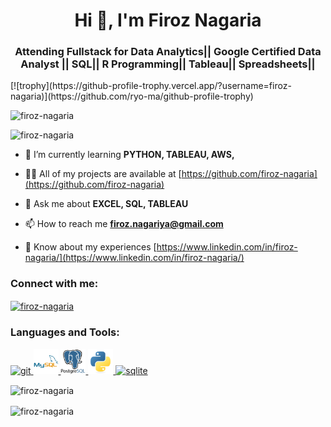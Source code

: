<h1 align="center">Hi 👋, I'm Firoz Nagaria</h1>
<h3 align="center">Attending Fullstack for Data Analytics|| Google Certified Data Analyst || SQL|| R Programming|| Tableau|| Spreadsheets||</h3>
[![trophy](https://github-profile-trophy.vercel.app/?username=firoz-nagaria)](https://github.com/ryo-ma/github-profile-trophy)

<p align="left"> <img src="https://komarev.com/ghpvc/?username=firoz-nagaria&label=Profile%20views&color=0e75b6&style=flat" alt="firoz-nagaria" /> </p>

<p align="left"> <img src="https://github-profile-trophy.vercel.app/?username=firoz-nagaria" alt="firoz-nagaria" /></a> </p>

- 🌱 I’m currently learning **PYTHON, TABLEAU, AWS,**

- 👨‍💻 All of my projects are available at [https://github.com/firoz-nagaria](https://github.com/firoz-nagaria)

- 💬 Ask me about **EXCEL, SQL, TABLEAU**

- 📫 How to reach me **firoz.nagariya@gmail.com**

- 📄 Know about my experiences [https://www.linkedin.com/in/firoz-nagaria/](https://www.linkedin.com/in/firoz-nagaria/)

<h3 align="left">Connect with me:</h3>
<p align="left">
<a href="https://linkedin.com/in/firoz-nagaria" target="blank"><img align="center" src="https://raw.githubusercontent.com/rahuldkjain/github-profile-readme-generator/master/src/images/icons/Social/linked-in-alt.svg" alt="firoz-nagaria" height="30" width="40" /></a>
</p>

<h3 align="left">Languages and Tools:</h3>
<p align="left"> <a href="https://git-scm.com/" target="_blank" rel="noreferrer"> <img src="https://www.vectorlogo.zone/logos/git-scm/git-scm-icon.svg" alt="git" width="40" height="40"/> </a> <a href="https://www.mysql.com/" target="_blank" rel="noreferrer"> <img src="https://raw.githubusercontent.com/devicons/devicon/master/icons/mysql/mysql-original-wordmark.svg" alt="mysql" width="40" height="40"/> </a> <a href="https://www.postgresql.org" target="_blank" rel="noreferrer"> <img src="https://raw.githubusercontent.com/devicons/devicon/master/icons/postgresql/postgresql-original-wordmark.svg" alt="postgresql" width="40" height="40"/> </a> <a href="https://www.python.org" target="_blank" rel="noreferrer"> <img src="https://raw.githubusercontent.com/devicons/devicon/master/icons/python/python-original.svg" alt="python" width="40" height="40"/> </a> <a href="https://www.sqlite.org/" target="_blank" rel="noreferrer"> <img src="https://www.vectorlogo.zone/logos/sqlite/sqlite-icon.svg" alt="sqlite" width="40" height="40"/> </a> </p>

<p><img align="center" src="https://github-readme-stats.vercel.app/api/top-langs?username=firoz-nagaria&show_icons=true&locale=en&layout=compact" alt="firoz-nagaria" /></p>

<p><img align="center" src="https://github-readme-streak-stats.herokuapp.com/?user=firoz-nagaria&" alt="firoz-nagaria" /></p>

